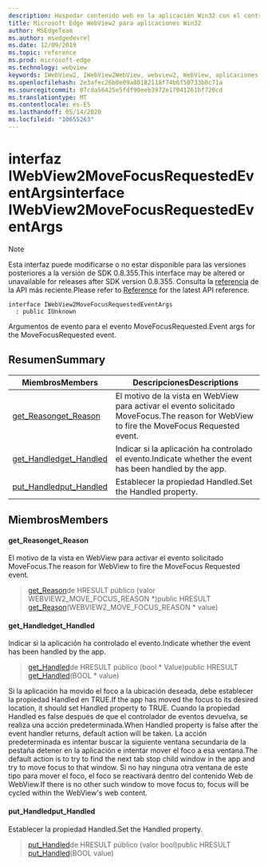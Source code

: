 ```yaml
---
description: Hospedar contenido web en la aplicación Win32 con el control Microsoft Edge WebView2
title: Microsoft Edge WebView2 para aplicaciones Win32
author: MSEdgeTeam
ms.author: msedgedevrel
ms.date: 12/09/2019
ms.topic: reference
ms.prod: microsoft-edge
ms.technology: webview
keywords: IWebView2, IWebView2WebView, webview2, WebView, aplicaciones Win32, Win32, Edge
ms.openlocfilehash: 2e3afec26b0e09a80182118f74b6f50733b0c71a
ms.sourcegitcommit: 07cda56425e5fdf90eeb3972e17041261bf720cd
ms.translationtype: MT
ms.contentlocale: es-ES
ms.lasthandoff: 05/14/2020
ms.locfileid: "10655263"
---
```

# <span data-ttu-id="2bf66-104">interfaz IWebView2MoveFocusRequestedEventArgs</span><span class="sxs-lookup"><span data-stu-id="2bf66-104">interface IWebView2MoveFocusRequestedEventArgs</span></span> 

> [!NOTE]
> <span data-ttu-id="2bf66-105">Esta interfaz puede modificarse o no estar disponible para las versiones posteriores a la versión de SDK 0.8.355.</span><span class="sxs-lookup"><span data-stu-id="2bf66-105">This interface may be altered or unavailable for releases after SDK version 0.8.355.</span></span> <span data-ttu-id="2bf66-106">Consulta la [referencia](../../../webview2-api-reference.md) de la API más reciente.</span><span class="sxs-lookup"><span data-stu-id="2bf66-106">Please refer to [Reference](../../../webview2-api-reference.md) for the latest API reference.</span></span>

```
interface IWebView2MoveFocusRequestedEventArgs
  : public IUnknown
```

<span data-ttu-id="2bf66-107">Argumentos de evento para el evento MoveFocusRequested.</span><span class="sxs-lookup"><span data-stu-id="2bf66-107">Event args for the MoveFocusRequested event.</span></span>

## <span data-ttu-id="2bf66-108">Resumen</span><span class="sxs-lookup"><span data-stu-id="2bf66-108">Summary</span></span>

 <span data-ttu-id="2bf66-109">Miembros</span><span class="sxs-lookup"><span data-stu-id="2bf66-109">Members</span></span>                        | <span data-ttu-id="2bf66-110">Descripciones</span><span class="sxs-lookup"><span data-stu-id="2bf66-110">Descriptions</span></span>
--------------------------------|---------------------------------------------
[<span data-ttu-id="2bf66-111">get_Reason</span><span class="sxs-lookup"><span data-stu-id="2bf66-111">get_Reason</span></span>](#get_reason) | <span data-ttu-id="2bf66-112">El motivo de la vista en WebView para activar el evento solicitado MoveFocus.</span><span class="sxs-lookup"><span data-stu-id="2bf66-112">The reason for WebView to fire the MoveFocus Requested event.</span></span>
[<span data-ttu-id="2bf66-113">get_Handled</span><span class="sxs-lookup"><span data-stu-id="2bf66-113">get_Handled</span></span>](#get_handled) | <span data-ttu-id="2bf66-114">Indicar si la aplicación ha controlado el evento.</span><span class="sxs-lookup"><span data-stu-id="2bf66-114">Indicate whether the event has been handled by the app.</span></span>
[<span data-ttu-id="2bf66-115">put_Handled</span><span class="sxs-lookup"><span data-stu-id="2bf66-115">put_Handled</span></span>](#put_handled) | <span data-ttu-id="2bf66-116">Establecer la propiedad Handled.</span><span class="sxs-lookup"><span data-stu-id="2bf66-116">Set the Handled property.</span></span>

## <span data-ttu-id="2bf66-117">Miembros</span><span class="sxs-lookup"><span data-stu-id="2bf66-117">Members</span></span>

#### <span data-ttu-id="2bf66-118">get_Reason</span><span class="sxs-lookup"><span data-stu-id="2bf66-118">get_Reason</span></span> 

<span data-ttu-id="2bf66-119">El motivo de la vista en WebView para activar el evento solicitado MoveFocus.</span><span class="sxs-lookup"><span data-stu-id="2bf66-119">The reason for WebView to fire the MoveFocus Requested event.</span></span>

> <span data-ttu-id="2bf66-120">[get_Reason](#get_reason)de HRESULT público (valor WEBVIEW2_MOVE_FOCUS_REASON \*)</span><span class="sxs-lookup"><span data-stu-id="2bf66-120">public HRESULT [get_Reason](#get_reason)(WEBVIEW2_MOVE_FOCUS_REASON \* value)</span></span>

#### <span data-ttu-id="2bf66-121">get_Handled</span><span class="sxs-lookup"><span data-stu-id="2bf66-121">get_Handled</span></span> 

<span data-ttu-id="2bf66-122">Indicar si la aplicación ha controlado el evento.</span><span class="sxs-lookup"><span data-stu-id="2bf66-122">Indicate whether the event has been handled by the app.</span></span>

> <span data-ttu-id="2bf66-123">[get_Handled](#get_handled)de HRESULT público (bool \* Value)</span><span class="sxs-lookup"><span data-stu-id="2bf66-123">public HRESULT [get_Handled](#get_handled)(BOOL \* value)</span></span>

<span data-ttu-id="2bf66-124">Si la aplicación ha movido el foco a la ubicación deseada, debe establecer la propiedad Handled en TRUE.</span><span class="sxs-lookup"><span data-stu-id="2bf66-124">If the app has moved the focus to its desired location, it should set Handled property to TRUE.</span></span> <span data-ttu-id="2bf66-125">Cuando la propiedad Handled es false después de que el controlador de eventos devuelva, se realiza una acción predeterminada.</span><span class="sxs-lookup"><span data-stu-id="2bf66-125">When Handled property is false after the event handler returns, default action will be taken.</span></span> <span data-ttu-id="2bf66-126">La acción predeterminada es intentar buscar la siguiente ventana secundaria de la pestaña detener en la aplicación e intentar mover el foco a esa ventana.</span><span class="sxs-lookup"><span data-stu-id="2bf66-126">The default action is to try to find the next tab stop child window in the app and try to move focus to that window.</span></span> <span data-ttu-id="2bf66-127">Si no hay ninguna otra ventana de este tipo para mover el foco, el foco se reactivará dentro del contenido Web de WebView.</span><span class="sxs-lookup"><span data-stu-id="2bf66-127">If there is no other such window to move focus to, focus will be cycled within the WebView's web content.</span></span>

#### <span data-ttu-id="2bf66-128">put_Handled</span><span class="sxs-lookup"><span data-stu-id="2bf66-128">put_Handled</span></span> 

<span data-ttu-id="2bf66-129">Establecer la propiedad Handled.</span><span class="sxs-lookup"><span data-stu-id="2bf66-129">Set the Handled property.</span></span>

> <span data-ttu-id="2bf66-130">[put_Handled](#put_handled)de HRESULT público (valor bool)</span><span class="sxs-lookup"><span data-stu-id="2bf66-130">public HRESULT [put_Handled](#put_handled)(BOOL value)</span></span>

